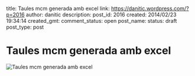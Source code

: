 title: Taules mcm generada amb excel
link: https://danitic.wordpress.com/?p=2016
author: danitic
description: 
post_id: 2016
created: 2014/02/23 19:34:14
created_gmt: 
comment_status: open
post_name: 
status: draft
post_type: post

# Taules mcm generada amb excel

![Taules mcm generada amb excel](http://danitic.files.wordpress.com/2014/02/taula-mcm-menors-de-30.png)